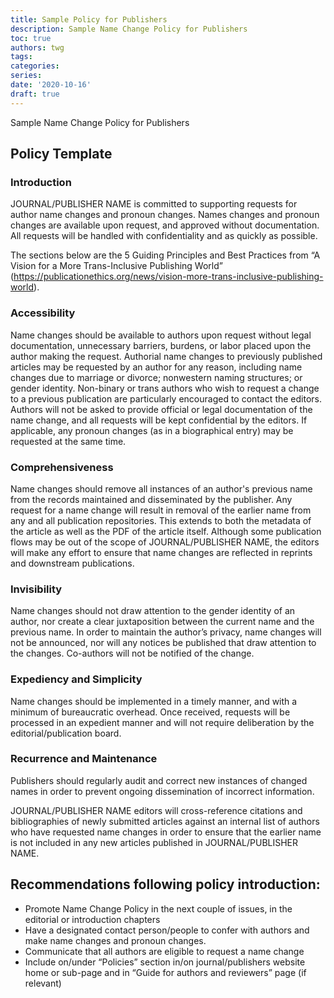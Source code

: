 ```yaml
---
title: Sample Policy for Publishers
description: Sample Name Change Policy for Publishers
toc: true
authors: twg
tags:
categories:
series:
date: '2020-10-16'
draft: true
---
```


Sample Name Change Policy for Publishers

<!--more-->

## Policy Template

### Introduction
JOURNAL/PUBLISHER NAME is committed to supporting requests for author name changes and pronoun changes. Names changes and pronoun changes are available upon request, and approved without documentation. All requests will be handled with confidentiality and as quickly as possible.

The sections below are the 5 Guiding Principles and Best Practices from “A Vision for a More Trans-Inclusive Publishing World” (https://publicationethics.org/news/vision-more-trans-inclusive-publishing-world). 

### Accessibility
Name changes should be available to authors upon request without legal documentation, unnecessary barriers, burdens, or labor placed upon the author making the request.
Authorial name changes to previously published articles may be requested by an author for any reason, including name changes due to marriage or divorce; nonwestern naming structures; or gender identity. Non-binary or trans authors who wish to request a change to a previous publication are particularly encouraged to contact the editors. Authors will not be asked to provide official or legal documentation of the name change, and all requests will be kept confidential by the editors. If applicable, any pronoun changes (as in a biographical entry) may be requested at the same time.

### Comprehensiveness
Name changes should remove all instances of an author's previous name from the records maintained and disseminated by the publisher.
Any request for a name change will result in removal of the earlier name from any and all publication repositories. This extends to both the metadata of the article as well as the PDF of the article itself. Although some publication flows may be out of the scope of JOURNAL/PUBLISHER NAME, the editors will make any effort to ensure that name changes are reflected in reprints and downstream publications. 

### Invisibility
Name changes should not draw attention to the gender identity of an author, nor create a clear juxtaposition between the current name and the previous name.
In order to maintain the author’s privacy, name changes will not be announced, nor will any notices be published that draw attention to the changes. Co-authors will not be notified of the change. 

### Expediency and Simplicity
Name changes should be implemented in a timely manner, and with a minimum of bureaucratic overhead.
Once received, requests will be processed in an expedient manner and will not require deliberation by the editorial/publication board. 

### Recurrence and Maintenance
Publishers should regularly audit and correct new instances of changed names in order to prevent ongoing dissemination of incorrect information.

JOURNAL/PUBLISHER NAME editors will cross-reference citations and bibliographies of newly submitted articles against an internal list of authors who have requested name changes in order to ensure that the earlier name is not included in any new articles published in JOURNAL/PUBLISHER NAME.

## Recommendations following policy introduction: 
- Promote Name Change Policy in the next couple of issues, in the editorial or introduction chapters
- Have a designated contact person/people to confer with authors and make name changes and pronoun changes.
- Communicate that all authors are eligible to request a name change
- Include on/under “Policies” section in/on journal/publishers website home or sub-page and in “Guide for authors and reviewers” page (if relevant)
